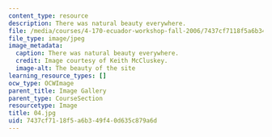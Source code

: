 ```yaml
---
content_type: resource
description: There was natural beauty everywhere.
file: /media/courses/4-170-ecuador-workshop-fall-2006/7437cf7118f5a6b349f40d635c879a6d_04.jpg
file_type: image/jpeg
image_metadata:
  caption: There was natural beauty everywhere.
  credit: Image courtesy of Keith McCluskey.
  image-alt: The beauty of the site
learning_resource_types: []
ocw_type: OCWImage
parent_title: Image Gallery
parent_type: CourseSection
resourcetype: Image
title: 04.jpg
uid: 7437cf71-18f5-a6b3-49f4-0d635c879a6d
---
```

